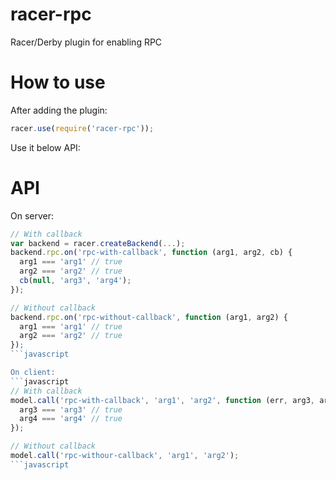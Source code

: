 # racer-rpc
Racer/Derby plugin for enabling RPC

How to use
==========
After adding the plugin:
```javascript
racer.use(require('racer-rpc'));
```

Use it below API:

API
========

On server:
```javascript
// With callback
var backend = racer.createBackend(...);
backend.rpc.on('rpc-with-callback', function (arg1, arg2, cb) {
  arg1 === 'arg1' // true
  arg2 === 'arg2' // true
  cb(null, 'arg3', 'arg4');
});

// Without callback
backend.rpc.on('rpc-without-callback', function (arg1, arg2) {
  arg1 === 'arg1' // true
  arg2 === 'arg2' // true
});
```javascript

On client:
```javascript
// With callback
model.call('rpc-with-callback', 'arg1', 'arg2', function (err, arg3, arg4) {
  arg3 === 'arg3' // true
  arg4 === 'arg4' // true
});

// Without callback
model.call('rpc-withour-callback', 'arg1', 'arg2');
```javascript
